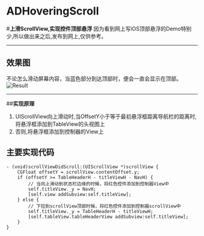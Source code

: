 # ADHoveringScroll
#**上滑ScrollView,实现控件顶部悬浮**
因为看到网上写iOS顶部悬浮的Demo特别少,所以做出来之后,发布到网上,仅供参考。

---
## **效果图**
不论怎么滑动屏幕内容，当蓝色部分到达顶部时，便会一直会显示在顶部。
![Result](http://img.blog.csdn.net/20170629174923749?watermark/2/text/aHR0cDovL2Jsb2cuY3Nkbi5uZXQvemhvbmdhZDAwNw==/font/5a6L5L2T/fontsize/400/fill/I0JBQkFCMA==/dissolve/70/gravity/SouthEast)

---
##**实现原理**
1. UIScrollView向上滑动时,当OffsetY小于等于最初悬浮框距离导航栏的距离时,将悬浮框添加到TableView的头视图上
2. 否则,将悬浮框添加到控制器的View上

## **主要实现代码**
``` objc
- (void)scrollViewDidScroll:(UIScrollView *)scrollView {
    CGFloat offsetY = scrollView.contentOffset.y;
    if (offsetY >= TableHeaderH - titleViewH - NavH) {
        // 当向上滑动到状态栏边缘的时候，将红色控件添加到控制器View中
        self.titleView._y = NavH;
        [self.view addSubview:self.titleView];
    } else {
        // 下拉到scrollView顶部时候，将红色控件添加到控制器scrollView中
        self.titleView._y = TableHeaderH - titleViewH;
        [self.tableView.tableHeaderView addSubview:self.titleView];
    }
}
```
